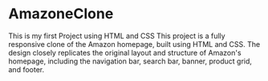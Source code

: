 # AmazoneClone
This is my first Project using HTML and CSS
This project is a fully responsive clone of the Amazon homepage, built using HTML and CSS. The design closely replicates the original layout and structure of Amazon's homepage, including the navigation bar, search bar, banner, product grid, and footer.

